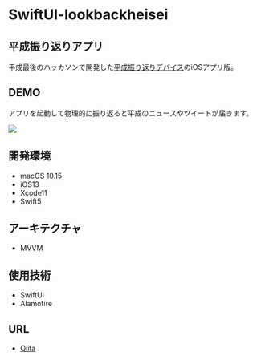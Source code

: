 # SwiftUI-lookbackheisei

## 平成振り返りアプリ
平成最後のハッカソンで開発した[平成振り返りデバイス](https://vimeo.com/333354788)のiOSアプリ版。

## DEMO
アプリを起動して物理的に振り返ると平成のニュースやツイートが届きます。

![](image/lookbackheisei.gif)

## 開発環境
* macOS 10.15
* iOS13
* Xcode11
* Swift5

## アーキテクチャ
* MVVM

## 使用技術
* SwiftUI
* Alamofire 

## URL
* [Qiita](https://qiita.com/NakaokaRei/items/e7bdcf70e60f96a57677)
